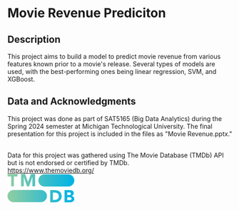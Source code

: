 # Movie Revenue Prediciton

## Description
This project aims to build a model to predict movie revenue from various features known prior to a movie's release. Several types of models are used, with the best-performing ones being linear regression, SVM, and XGBoost.

## Data and Acknowledgments
This project was done as part of SAT5165 (Big Data Analytics) during the Spring 2024 semester at Michigan Technological University. The final presentation for this project is included in the files as "Movie Revenue.pptx."<br><br>

Data for this project was gathered using The Movie Database (TMDb) API but is not endorsed or certified by TMDb.  
https://www.themoviedb.org/  
<img src="./images/tmdb-logo.svg" alt="TMDb Logo" width="150">  


